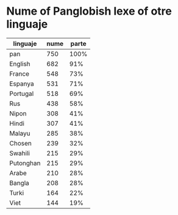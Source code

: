 # Nume of Panglobish lexe of otre linguaje

| linguaje | nume  | parte |
|----------|-------|-------|
| pan | 750 | 100% |
| English | 682 | 91% |
| France | 548 | 73% |
| Espanya | 531 | 71% |
| Portugal | 518 | 69% |
| Rus | 438 | 58% |
| Nipon | 308 | 41% |
| Hindi | 307 | 41% |
| Malayu | 285 | 38% |
| Chosen | 239 | 32% |
| Swahili | 215 | 29% |
| Putonghan | 215 | 29% |
| Arabe | 210 | 28% |
| Bangla | 208 | 28% |
| Turki | 164 | 22% |
| Viet | 144 | 19% |
